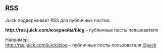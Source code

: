 <h2>RSS</h2>

<p>Juick поддерживает RSS для публичных постов:</p>
<p>
  <strong>http://rss.juick.com/юзернейм/blog</strong> – публичные посты пользователя
</p>

<p>Например: <br/>
  <a href="http://rss.juick.com/juick/blog">http://rss.juick.com/juick/blog</a> – публичные посты пользователя <a href="http://juick.com/juick">@juick</a>
</p>
